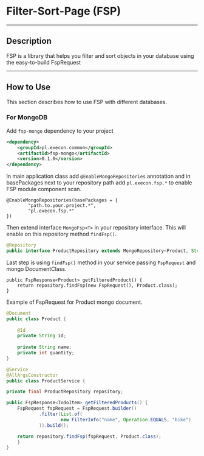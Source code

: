 # Filter-Sort-Page (FSP)

---
## Description
FSP is a library that helps you filter and sort objects in your database using the easy-to-build FspRequest

---
## How to Use
This section describes how to use FSP with different databases.

### For MongoDB

Add `fsp-mongo` dependency to your project

```xml
<dependency>
    <groupId>pl.execon.common</groupId>
    <artifactId>fsp-mongo</artifactId>
    <version>0.1.0</version>
</dependency>
```

In main application class add `@EnableMongoRepositories` annotation and in basePackages 
next to your repository path add `pl.execon.fsp.*` to enable FSP module component scan.

```
@EnableMongoRepositories(basePackages = {
        "path.to.your.project.*",
        "pl.execon.fsp.*"
})
```

Then extend interface `MongoFsp<T>` in your repository interface. This will enable on this repository method `findFsp()`.
```java
@Repository
public interface ProductRepository extends MongoRepository<Product, String>, MongoFsp<Product>{}
```

Last step is using `findFsp()` method in your service passing `FspRequest` and mongo DocumentClass.
```
public FspResponse<Product> getFilteredProduct() {
    return repository.findFsp(new FspRequest(), Product.class);
}
```

Example of FspRequest for Product mongo document.
```java
@Document
public class Product {
    
    @Id
    private String id;
    
    private String name;
    private int quantity;
}    
```

```java
@Service
@AllArgsConstructor
public class ProductService {

private final ProductRepository repository;

public FspResponse<TodoItem> getFilteredProducts() {
    FspRequest fspRequest = FspRequest.builder()
            .filter(List.of(
                    new FilterInfo("name", Operation.EQUALS, "bike")
            )).build();

    return repository.findFsp(fspRequest, Product.class);
    }
}
```
